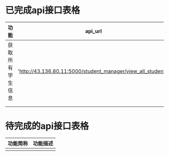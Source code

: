 # 已完成api接口表格

功能     | api_url 
-------- | -----
获取所有学生信息  | 'http://43.136.80.11:5000/student_manager/view_all_students' 
|  |  
|  |                                                              


# 待完成的api接口表格
| 功能简称 | 功能描述 |
|:--------:| :-------------:|
|  |  |
